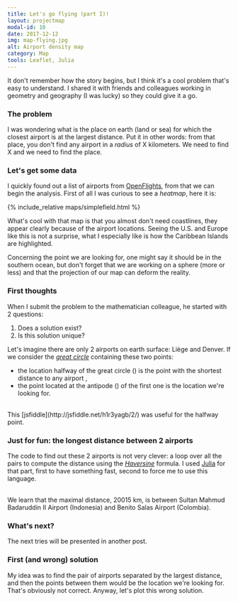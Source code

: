 ```yaml
---
title: Let's go flying (part I)!
layout: projectmap
modal-id: 10
date: 2017-12-12
img: map-flying.jpg
alt: Airport density map
category: Map
tools: Leaflet, Julia
---
```


It don't remember how the story begins, but I think it's a cool problem that's
easy to understand. I shared it with friends and colleagues working in geometry and geography (I was lucky) so they could give it a go.

### The problem

I was wondering what is the place on earth (land or sea) for which the closest
airport is at the largest distance.
Put it in other words: from that place, you don't find any airport in a *radius*
of X kilometers. We need to find X and we need to find the place.

### Let's get some data

I quickly found out a list of airports from [OpenFlights](https://openflights.org),
from that we can begin the analysis.
First of all I was curious to see a *heatmap*, here it is:

{% include_relative maps/simplefield.html %}

What's cool with that map is that you almost don't need coastlines, they appear
clearly because of the airport locations. Seeing the U.S. and Europe like this is
not a surprise, what I especially like is how the Caribbean Islands are highlighted.

Concerning the point we are looking for, one might say it should be in the southern ocean, but
don't forget that we are working on a sphere (more or less) and that the projection
of our map can deform the reality.

### First thoughts

When I submit the problem to the mathematician colleague, he started with 2 questions:
1. Does a solution exist?
2. Is this solution unique?

Let's imagine there are only 2 airports on earth surface: Liège and Denver. If we consider the [*great circle*](http://mathworld.wolfram.com/GreatCircle.html) containing these two points:
* the location halfway of the great circle (<i class="fa fa-check-square-o" aria-hidden="true"></i>) is the point with the shortest distance to any airport ,
* the point located at the antipode (<i class="fa fa-star-o" aria-hidden="true"></i>)
of the first one is the location we're looking for.


<br>
This [jsfiddle](http://jsfiddle.net/h1r3yagb/2/) was useful for the halfway point.

### Just for fun: the longest distance between 2 airports

The code to find out these 2 airports is not very clever: a loop over all the pairs
to compute the distance using the [*Haversine*](https://rosettacode.org/wiki/Haversine_formula) formula. I used [Julia](http://julialang.org/) for that part, first to
have something fast, second to force me to use this language.


<br>
We learn that the maximal distance, 20015 km, is between Sultan Mahmud Badaruddin II Airport (Indonesia) and Benito Salas Airport (Colombia).

### What's next?

The next tries will be presented in another post.

### First (and wrong) solution

My idea was to find the pair of airports separated by the largest distance, and then
the points between them would be the location we're looking for.
That's obviously not correct. Anyway, let's plot this wrong solution.
